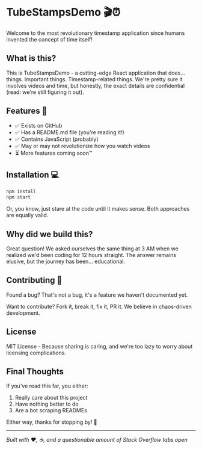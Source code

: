# TubeStampsDemo 🎬⏰

Welcome to the most revolutionary timestamp application since humans invented the concept of time itself!

## What is this?

This is TubeStampsDemo - a cutting-edge React application that does... things. Important things. Timestamp-related things. We're pretty sure it involves videos and time, but honestly, the exact details are confidential (read: we're still figuring it out).

## Features 🚀

- ✅ Exists on GitHub
- ✅ Has a README.md file (you're reading it!)
- ✅ Contains JavaScript (probably)
- ✅ May or may not revolutionize how you watch videos
- ⏳ More features coming soon™

## Installation 💻

```bash
npm install
npm start
```

Or, you know, just stare at the code until it makes sense. Both approaches are equally valid.

## Why did we build this?

Great question! We asked ourselves the same thing at 3 AM when we realized we'd been coding for 12 hours straight. The answer remains elusive, but the journey has been... educational.

## Contributing 🤝

Found a bug? That's not a bug, it's a feature we haven't documented yet.

Want to contribute? Fork it, break it, fix it, PR it. We believe in chaos-driven development.

## License

MIT License - Because sharing is caring, and we're too lazy to worry about licensing complications.

## Final Thoughts

If you've read this far, you either:
1. Really care about this project
2. Have nothing better to do
3. Are a bot scraping READMEs

Either way, thanks for stopping by! 👋

---
*Built with ❤️, ☕, and a questionable amount of Stack Overflow tabs open*